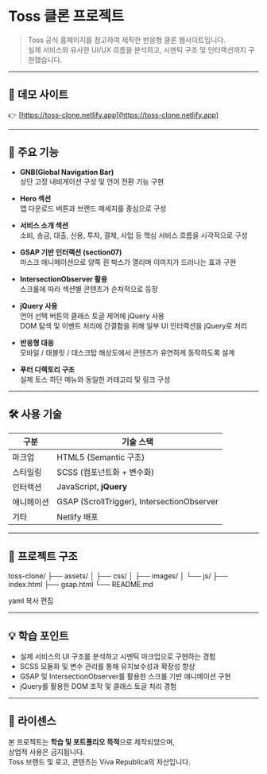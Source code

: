 # Toss 클론 프로젝트

> Toss 공식 홈페이지를 참고하여 제작한 반응형 클론 웹사이트입니다.  
> 실제 서비스와 유사한 UI/UX 흐름을 분석하고, 시멘틱 구조 및 인터랙션까지 구현했습니다.

---

## 🔗 데모 사이트

👉 [https://toss-clone.netlify.app](https://toss-clone.netlify.app)

---

## 📌 주요 기능

- **GNB(Global Navigation Bar)**  
  상단 고정 내비게이션 구성 및 언어 전환 기능 구현

- **Hero 섹션**  
  앱 다운로드 버튼과 브랜드 메세지를 중심으로 구성

- **서비스 소개 섹션**  
  소비, 송금, 대출, 신용, 투자, 결제, 사업 등 핵심 서비스 흐름을 시각적으로 구성

- **GSAP 기반 인터랙션 (section07)**  
  마스크 애니메이션으로 양쪽 흰 박스가 열리며 이미지가 드러나는 효과 구현

- **IntersectionObserver 활용**  
  스크롤에 따라 섹션별 콘텐츠가 순차적으로 등장

- **jQuery 사용**  
  언어 선택 버튼의 클래스 토글 제어에 jQuery 사용  
  DOM 탐색 및 이벤트 처리에 간결함을 위해 일부 UI 인터랙션을 jQuery로 처리

- **반응형 대응**  
  모바일 / 태블릿 / 데스크탑 해상도에서 콘텐츠가 유연하게 동작하도록 설계

- **푸터 디렉토리 구조**  
  실제 토스 하단 메뉴와 동일한 카테고리 및 링크 구성

---

## 🛠 사용 기술

| 구분       | 기술 스택                                  |
| ---------- | ------------------------------------------ |
| 마크업     | HTML5 (Semantic 구조)                      |
| 스타일링   | SCSS (컴포넌트화 + 변수화)                 |
| 인터랙션   | JavaScript, **jQuery**                     |
| 애니메이션 | GSAP (ScrollTrigger), IntersectionObserver |
| 기타       | Netlify 배포                               |

---

## 📁 프로젝트 구조

toss-clone/
├── assets/
│ ├── css/
│ ├── images/
│ └── js/
├── index.html
├── gsap.html
└── README.md

yaml
복사
편집

---

## 💡 학습 포인트

- 실제 서비스의 UI 구조를 분석하고 시멘틱 마크업으로 구현하는 경험
- SCSS 모듈화 및 변수 관리를 통해 유지보수성과 확장성 향상
- GSAP 및 IntersectionObserver를 활용한 스크롤 기반 애니메이션 구현
- jQuery를 활용한 DOM 조작 및 클래스 토글 처리 경험

---

## 📜 라이센스

본 프로젝트는 **학습 및 포트폴리오 목적**으로 제작되었으며,  
상업적 사용은 금지됩니다.  
Toss 브랜드 및 로고, 콘텐츠는 Viva Republica의 자산입니다.
